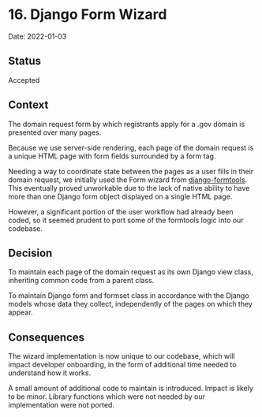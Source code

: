 # 16. Django Form Wizard

Date: 2022-01-03

## Status

Accepted

## Context

The domain request form by which registrants apply for a .gov domain is presented over many pages.

Because we use server-side rendering, each page of the domain request is a unique HTML page with form fields surrounded by a form tag.

Needing a way to coordinate state between the pages as a user fills in their domain request, we initially used the Form wizard from [django-formtools](https://django-formtools.readthedocs.io/en/latest/wizard.html). This eventually proved unworkable due to the lack of native ability to have more than one Django form object displayed on a single HTML page.

However, a significant portion of the user workflow had already been coded, so it seemed prudent to port some of the formtools logic into our codebase.

## Decision

To maintain each page of the domain request as its own Django view class, inheriting common code from a parent class.

To maintain Django form and formset class in accordance with the Django models whose data they collect, independently of the pages on which they appear.

## Consequences

The wizard implementation is now unique to our codebase, which will impact developer onboarding, in the form of additional time needed to understand how it works.

A small amount of additional code to maintain is introduced. Impact is likely to be minor. Library functions which were not needed by our implementation were not ported.
